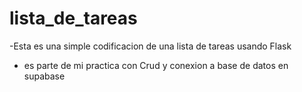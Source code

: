 # lista_de_tareas
-Esta es una simple codificacion de una lista de tareas usando Flask
- es parte de mi practica con Crud y conexion a base de datos en supabase
